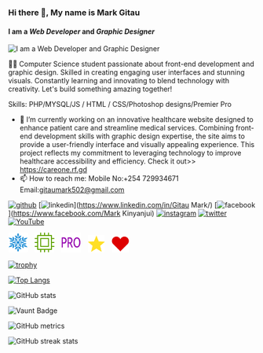 ### Hi there 👋, My name is **Mark Gitau**
#### I am a *Web Developer* and *Graphic Designer*
![I am a *Web Developer* and *Graphic Designer*](https://drive.google.com/file/d/1Z5AnWwyjtoBfcwzx9o8mfyn9z-ePKkum/view?usp=sharing)

👨‍💻 Computer Science student passionate about front-end development and graphic design. Skilled in creating engaging user interfaces and stunning visuals. Constantly learning and innovating to blend technology with creativity. Let's build something amazing together!

Skills:  PHP/MYSQL/JS / HTML / CSS/Photoshop designs/Premier Pro

- 🔭 I’m currently working on  an innovative healthcare website designed to enhance patient care and streamline medical services. Combining front-end development skills with graphic design expertise, the site aims to provide a user-friendly interface and visually appealing experience. This project reflects my commitment to leveraging technology to improve healthcare accessibility and efficiency. Check it out>> https://careone.rf.gd 
- 📫 How to reach me: Mobile No:+254 729934671 Email:gitaumark502@gmail.com 


[<img src='https://cdn.jsdelivr.net/npm/simple-icons@3.0.1/icons/github.svg' alt='github' height='40'>](https://github.com/de-scientist)  [<img src='https://cdn.jsdelivr.net/npm/simple-icons@3.0.1/icons/linkedin.svg' alt='linkedin' height='40'>](https://www.linkedin.com/in/Gitau Mark/)  [<img src='https://cdn.jsdelivr.net/npm/simple-icons@3.0.1/icons/facebook.svg' alt='facebook' height='40'>](https://www.facebook.com/Mark Kinyanjui)  [<img src='https://cdn.jsdelivr.net/npm/simple-icons@3.0.1/icons/instagram.svg' alt='instagram' height='40'>](https://www.instagram.com/gitaumark/)  [<img src='https://cdn.jsdelivr.net/npm/simple-icons@3.0.1/icons/twitter.svg' alt='twitter' height='40'>](https://twitter.com/@GitauMark1)  [<img src='https://cdn.jsdelivr.net/npm/simple-icons@3.0.1/icons/youtube.svg' alt='YouTube' height='40'>](https://www.youtube.com/channel/@gitaumark9297)  

<a href='https://archiveprogram.github.com/'><img src='https://raw.githubusercontent.com/acervenky/animated-github-badges/master/assets/acbadge.gif' width='40' height='40'></a> <a href='https://docs.github.com/en/developers'><img src='https://raw.githubusercontent.com/acervenky/animated-github-badges/master/assets/devbadge.gif' width='40' height='40'></a> <a href='https://github.com/pricing'><img src='https://raw.githubusercontent.com/acervenky/animated-github-badges/master/assets/pro.gif' width='40' height='40'></a> <a href='https://stars.github.com/'><img src='https://raw.githubusercontent.com/acervenky/animated-github-badges/master/assets/starbadge.gif' width='35' height='35'></a> <a href='https://docs.github.com/en/github/supporting-the-open-source-community-with-github-sponsors'><img src='https://raw.githubusercontent.com/acervenky/animated-github-badges/master/assets/sponsorbadge.gif' width='35' height='35'></a> 

[![trophy](https://github-profile-trophy.vercel.app/?username=de-scientist)](https://github.com/ryo-ma/github-profile-trophy)

[![Top Langs](https://github-readme-stats.vercel.app/api/top-langs/?username=de-scientist)](https://github.com/anuraghazra/github-readme-stats)

![GitHub stats](https://github-readme-stats.vercel.app/api?username=de-scientist&show_icons=true)  

![Vaunt Badge](https://api.vaunt.dev/v1/github/entities/de-scientist/contributions?format=svg&private=false)  

![GitHub metrics](https://metrics.lecoq.io/de-scientist)  

![GitHub streak stats](https://streak-stats.demolab.com/?user=de-scientist)  

